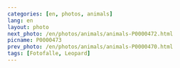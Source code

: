 ```yaml
---
categories: [en, photos, animals]
lang: en
layout: photo
next_photo: /en/photos/animals/animals-P0000472.html
picname: P0000473
prev_photo: /en/photos/animals/animals-P0000470.html
tags: [Fotofalle, Leopard]
---
```

